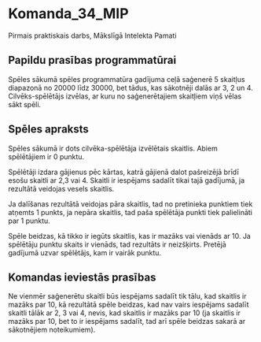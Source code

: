 # Komanda_34_MIP
Pirmais praktiskais darbs, Mākslīgā Intelekta Pamati

## Papildu prasības programmatūrai 

Spēles sākumā spēles programmatūra gadījuma ceļā saģenerē 5 skaitļus diapazonā no 20000 līdz 30000, bet tādus, kas sākotnēji dalās ar 3, 2 un 4. Cilvēks-spēlētājs izvēlas, ar kuru no saģenerētajiem skaitļiem viņš vēlas sākt spēli. 

## Spēles apraksts 
Spēles sākumā ir dots cilvēka-spēlētāja izvēlētais skaitlis.
Abiem spēlētājiem ir 0 punktu.

Spēlētāji izdara gājienus pēc kārtas, katrā gājienā dalot pašreizējā brīdī esošu skaitli ar 2,3 vai 4.
Skaitli ir iespējams sadalīt tikai tajā gadījumā, ja rezultātā veidojas vesels skaitlis.

Ja dalīšanas rezultātā veidojas pāra skaitlis, tad no pretinieka punktiem tiek atņemts 1 punkts, ja nepāra skaitlis, tad paša spēlētāja punkti tiek palielināti par 1 punktu. 

Spēle beidzas, kā tikko ir iegūts skaitlis, kas ir mazāks vai vienāds ar 10. Ja spēlētāju punktu skaits ir vienāds, tad rezultāts ir neizšķirts. Pretējā gadījumā uzvar spēlētājs, kam ir vairāk punktu. 

## Komandas ieviestās prasības
Ne vienmēr saģenerētu skaitli būs iespējams sadalīt tik tālu, kad skaitlis ir mazāks par 10, kā rezultātā spēle beidzas, kad nav vairs iespējams sadalīt skaitli tālāk ar 2, 3 vai 4, nevis, kad skaitlis ir mazāks par 10 (ja skaitlis ir mazāks par 10, bet to ir iespējams sadalīt, tad arī spēle beidzas sakarā ar sākotnējiem noteikumiem).
